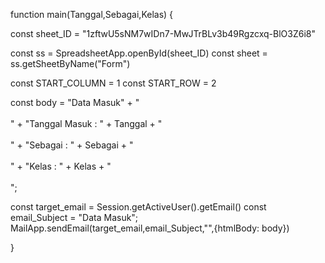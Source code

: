 function main(Tanggal,Sebagai,Kelas) {


  const sheet_ID = "1zftwU5sNM7wIDn7-MwJTrBLv3b49Rgzcxq-BlO3Z6i8"


  const ss = SpreadsheetApp.openById(sheet_ID)
  const sheet = ss.getSheetByName("Form")

  const START_COLUMN = 1
  const START_ROW = 2

  const body = "Data Masuk" +  "<br><br>" +
               "Tanggal Masuk       : " + Tanggal +  "<br><br>" +
               "Sebagai             : " + Sebagai +  "<br><br>" +
               "Kelas               : " + Kelas +  "<br><br>";

  const target_email = Session.getActiveUser().getEmail()
  const email_Subject = "Data Masuk";
  MailApp.sendEmail(target_email,email_Subject,"",{htmlBody: body})
  
}
